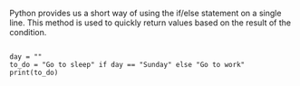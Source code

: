 Python provides us a short way of using the if/else statement on a single line. This method is used to quickly return values based on the result of the condition.

<codeblock language="python" type="lesson">
<code>
day = ""
to_do = "Go to sleep" if day == "Sunday" else "Go to work"
print(to_do)
</code>
</codeblock>